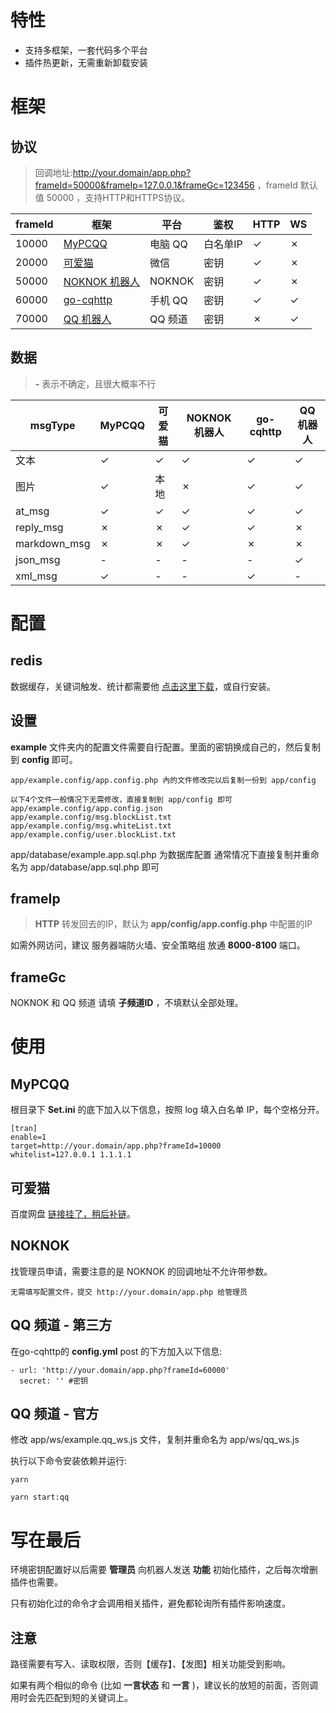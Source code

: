 # 特性

* 支持多框架，一套代码多个平台
* 插件热更新，无需重新卸载安装

# 框架

## 协议
> 回调地址:http://your.domain/app.php?frameId=50000&frameIp=127.0.0.1&frameGc=123456 ，frameId 默认值 50000 ，支持HTTP和HTTPS协议。

| frameId | 框架                                                                                                   | 平台    | 鉴权     | HTTP | WS |
|---------|--------------------------------------------------------------------------------------------------------|---------|--------|------|----|
| 10000   | [MyPCQQ](https://www.mypcqq.cc)                                                                        | 电脑 QQ | 白名单IP | ✓    | ✗  |
| 20000   | [可爱猫](http://www.keaimao.com.cn/forum.php)                                                          | 微信    | 密钥     | ✓    | ✗  |
| 50000   | [NOKNOK 机器人](https://www.noknok.cn)                                                                 | NOKNOK  | 密钥     | ✓    | ✗  |
| 60000   | [go-cqhttp](https://github.com/Mrs4s/go-cqhttp/blob/master/docs/guild.md)                              | 手机 QQ | 密钥     | ✓    | ✓  |
| 70000   | [QQ 机器人](https://qun.qq.com/qqweb/qunpro/share?_wv=3&_wwv=128&inviteCode=1d9lY8&from=181074&biz=ka) | QQ 频道 | 密钥     | ✗    | ✓  |

## 数据
> **-** 表示不确定，且很大概率不行

| msgType      | MyPCQQ | 可爱猫 | NOKNOK 机器人 | go-cqhttp | QQ 机器人 |
|--------------|--------|--------|---------------|-----------|-----------|
| 文本         | ✓      | ✓      | ✓             | ✓         | ✓         |
| 图片         | ✓      | 本地   | ✗             | ✓         | ✓         |
| at_msg       | ✓      | ✓      | ✓             | ✓         | ✓         |
| reply_msg    | ✗      | ✗      | ✓             | ✓         | ✗         |
| markdown_msg | ✗      | ✗      | ✓             | ✗         | ✗         |
| json_msg     | -      | -      | -             | -         | ✓         |
| xml_msg      | ✓      | -      | -             | ✓         | -         |

# 配置

## redis

数据缓存，关键词触发、统计都需要他 [点击这里下载](https://redis.io/download)，或自行安装。

## 设置

**example** 文件夹内的配置文件需要自行配置。里面的密钥换成自己的，然后复制到 **config** 即可。

```
app/example.config/app.config.php 內的文件修改完以后复制一份到 app/config

以下4个文件一般情况下无需修改，直接复制到 app/config 即可
app/example.config/app.config.json
app/example.config/msg.blockList.txt
app/example.config/msg.whiteList.txt
app/example.config/user.blockList.txt
```

app/database/example.app.sql.php 为数据库配置
通常情况下直接复制并重命名为 app/database/app.sql.php 即可

## frameIp
> **HTTP** 转发回去的IP，默认为 **app/config/app.config.php** 中配置的IP

如需外网访问，建议 服务器端防火墙、安全策略组 放通 **8000-8100** 端口。

## frameGc

NOKNOK 和 QQ 频道 请填 **子频道ID** ，不填默认全部处理。

# 使用

## MyPCQQ

根目录下 **Set.ini** 的底下加入以下信息，按照 log 填入白名单 IP，每个空格分开。

```
[tran]
enable=1
target=http://your.domain/app.php?frameId=10000
whitelist=127.0.0.1 1.1.1.1
```

## 可爱猫

百度网盘 [链接挂了，稍后补链](#)。

## NOKNOK

找管理员申请，需要注意的是 NOKNOK 的回调地址不允许带参数。

```
无需填写配置文件，提交 http://your.domain/app.php 给管理员
```

## QQ 频道 - 第三方

在go-cqhttp的 **config.yml** post 的下方加入以下信息:

```
- url: 'http://your.domain/app.php?frameId=60000'
  secret: '' #密钥
```

## QQ 频道 - 官方

修改 app/ws/example.qq_ws.js 文件，复制并重命名为 app/ws/qq_ws.js

执行以下命令安装依赖并运行:

```
yarn

yarn start:qq
```

# 写在最后

环境密钥配置好以后需要 **管理员** 向机器人发送 **功能** 初始化插件，之后每次增删插件也需要。

只有初始化过的命令才会调用相关插件，避免都轮询所有插件影响速度。

## 注意

路径需要有写入、读取权限，否则【缓存】、【发图】相关功能受到影响。

如果有两个相似的命令 (比如 **一言状态** 和 **一言** )，建议长的放短的前面，否则调用时会先匹配到短的关键词上。
